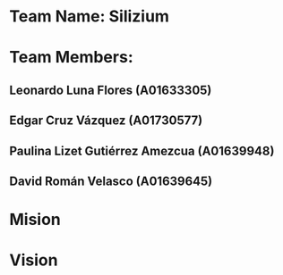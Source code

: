# Team Name: Silizium

# Team Members: 
## Leonardo Luna Flores (A01633305)
## Edgar Cruz Vázquez (A01730577)
## Paulina Lizet Gutiérrez Amezcua (A01639948)
## David Román Velasco (A01639645)

# Mision

# Vision

